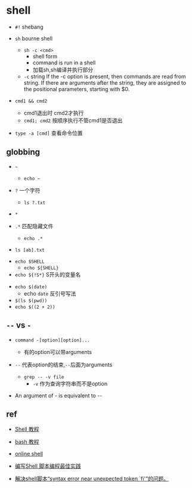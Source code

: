 # shell

+ `#!` shebang

+ `sh` bourne shell
    + `sh -c <cmd>`  
        + shell form
        + command is run in a shell
        + 加载sh,sh编译并执行<cmd>部分
    + `-c` string If  the  -c  option  is  present, then commands are read from
          string.  If there are arguments after the  string,  they  are
          assigned to the positional parameters, starting with $0.

+ `cmd1 && cmd2`
    + cmd1退出时 cmd2才执行
    + `cmd1; cmd2` 按顺序执行不管cmd1是否退出

+ `type -a [cmd]` 查看命令位置

## globbing

+ `~`
    + `echo ~`

+ `?` 一个字符
    + `ls ?.txt`

+ `*`

+ `.*` 匹配隐藏文件
    + `echo .*`

+ `ls [ab].txt`
<!-- 变量 -->
+ `echo $SHELL`
    + `echo ${SHELL}`
+ `echo ${!S*}` S开头的变量名
<!-- 命令 -->
+ `echo $(date)`
    + echo `date` 反引号写法
+ `$(ls $(pwd))`
+ `echo $((2 + 2))`

## `--` vs `-`

+ `command -[option][option]...`
    + 有的option可以带arguments

+ `--` 代表option的结束,`--`后面为arguments
    + `grep -- -v file`
        + `-v` 作为查询字符串而不是option

+ An argument of - is equivalent to --


## ref
+ [Shell 教程](https://www.runoob.com/linux/linux-shell.html)
+ [bash 教程](https://wangdoc.com/bash/intro.html)

+ [online shell](https://www.runoob.com/try/runcode.php?filename=helloworld&type=bash)
+ [编写Shell 脚本编程最佳实践](https://zhuanlan.zhihu.com/p/264120455)


<!-- issues -->
+ [解决shell脚本“syntax error near unexpected token `fi'”的问题。](https://blog.csdn.net/jsqfengbao/article/details/95597260)